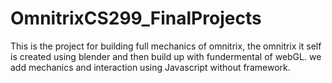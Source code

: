 # OmnitrixCS299_FinalProjects
 This is the project for building full mechanics of omnitrix, the omnitrix it self is created using blender and then build up with fundermental of webGL. we add mechanics and interaction using Javascript without framework.
